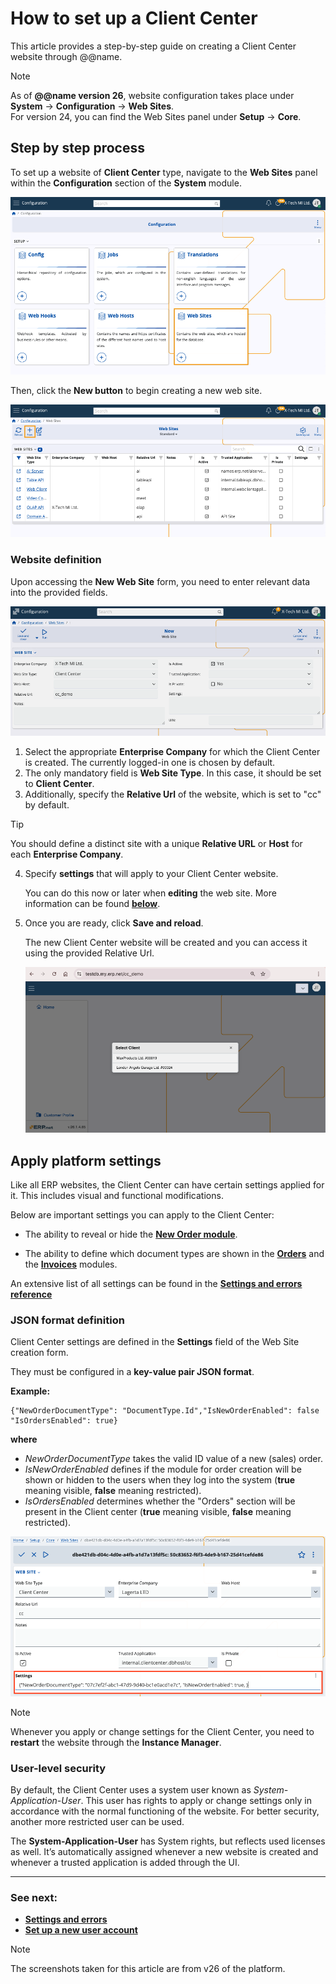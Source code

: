 # How to set up a Client Center

This article provides a step-by-step guide on creating a Client Center website through @@name.

> [!Note]
> 
> As of **@@name version 26**, website configuration takes place under **System** -> **Configuration** -> **Web Sites**. <br>
> For version 24, you can find the Web Sites panel under **Setup** -> **Core**.

## Step by step process

To set up a website of **Client Center** type, navigate to the **Web Sites** panel within the **Configuration** section of the **System** module.

![picture](pictures/web_sites_panel.png)

Then, click the **New button** to begin creating a new web site.

![picture](pictures/new_add_website.png)

### Website definition

Upon accessing the **New Web Site** form, you need to enter relevant data into the provided fields.

![picture](pictures/create_cc.png)
 
1. Select the appropriate **Enterprise Company** for which the Client Center is created. The currently logged-in one is chosen by default.
2. The only mandatory field is **Web Site Type**. In this case, it should be set to **Client Center**.
3. Additionally, specify the **Relative Url** of the website, which is set to "cc" by default. 

> [!Tip]
> 
> You should define a distinct site with a unique **Relative URL** or **Host** for each **Enterprise Company**.

4. Specify **settings** that will apply to your Client Center website.

   You can do this now or later when **editing** the web site. More information can be found **[below](define-a-new-cc.md#apply-platform-settings)**.

5. Once you are ready, click **Save and reload**.
   
   The new Client Center website will be created and you can access it using the provided Relative Url.

   ![picture](pictures/cc_created.png)

## Apply platform settings

Like all ERP websites, the Client Center can have certain settings applied for it. This includes visual and functional modifications. 

Below are important settings you can apply to the Client Center: 

- The ability to reveal or hide the **[New Order module](https://docs.erp.net/tech/modules/crm/clientcenter/orders/new-order.html?q=new%20order)**.

- The ability to define which document types are shown in the **[Orders](https://docs.erp.net/tech/modules/crm/clientcenter/orders/orders.html)** and the **[Invoices](https://docs.erp.net/tech/modules/crm/clientcenter/billing/invoices.html)** modules.

An extensive list of all settings can be found in the **[Settings and errors reference](https://docs.erp.net/tech/modules/crm/clientcenter/reference.html)**

### JSON format definition

Client Center settings are defined in the **Settings** field of the Web Site creation form.

They must be configured in a **key-value pair JSON format**. 

**Example:**

```
{"NewOrderDocumentType": "DocumentType.Id","IsNewOrderEnabled": false
"IsOrdersEnabled": true}
```
**where** 

- *NewOrderDocumentType* takes the valid ID value of a new (sales) order.
-  _IsNewOrderEnabled_ defines if the module for order creation will be shown or hidden to the users when they log into the system (**true** meaning visible, **false** meaning restricted).
- *IsOrdersEnabled* determines whether the "Orders" section will be present in the Client center (**true** meaning visible, **false** meaning restricted).

![picture](pictures/settings_code.png)

> [!NOTE]
> 
> Whenever you apply or change settings for the Client Center, you need to **restart** the website through the **Instance Manager**.

### User-level security

By default, the Client Center uses a system user known as *System-Application-User*. This user has rights to apply or change settings only in accordance with the normal functioning of the website. For better security, another more restricted user can be used. 

The **System-Application-User** has System rights, but reflects used licenses as well. It’s automatically assigned whenever a new website is created and whenever a trusted application is added through the UI.

---
### See next:

- **[Settings and errors](https://docs.erp.net/tech/modules/crm/clientcenter/reference.html)**
- **[Set up a new user account](https://docs.erp.net/tech/modules/crm/clientcenter/how-to/setup-a-new-user-account-v26.html)** 

> [!NOTE]
> 
> The screenshots taken for this article are from v26 of the platform.
